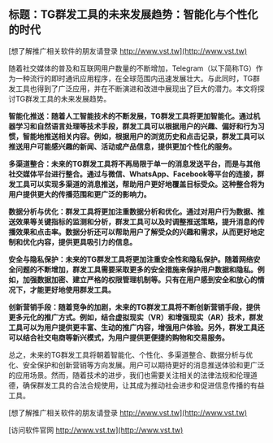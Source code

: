 ## **标题：TG群发工具的未来发展趋势：智能化与个性化的时代**

[想了解推广相关软件的朋友请登录 http://www.vst.tw](http://www.vst.tw)

随着社交媒体的普及和互联网用户数量的不断增加，Telegram（以下简称TG）作为一种流行的即时通讯应用程序，在全球范围内迅速发展壮大。与此同时，TG群发工具也得到了广泛应用，并在不断演进和改进中展现出了巨大的潜力。本文将探讨TG群发工具的未来发展趋势。

**智能化推送：随着人工智能技术的不断发展，TG群发工具将更加智能化。通过机器学习和自然语言处理等技术手段，群发工具可以根据用户的兴趣、偏好和行为习惯，智能地推送相关内容。例如，根据用户的浏览历史和点击记录，群发工具可以推送用户可能感兴趣的新闻、活动或产品信息，提供更加个性化的服务。**

**多渠道整合：未来的TG群发工具将不再局限于单一的消息发送平台，而是与其他社交媒体平台进行整合。通过与微信、WhatsApp、Facebook等平台的连接，群发工具可以实现多渠道的消息推送，帮助用户更好地覆盖目标受众。这种整合将为用户提供更大的传播范围和更广泛的影响力。**

**数据分析与优化：群发工具将更加注重数据分析和优化。通过对用户行为数据、推送效果等关键指标的监测和分析，群发工具可以及时调整推送策略，提升消息的传播效果和点击率。数据分析还可以帮助用户了解受众的兴趣和需求，从而更好地定制和优化内容，提供更具吸引力的信息。**

**安全与隐私保护：未来的TG群发工具将更加注重安全性和隐私保护。随着网络安全问题的不断增加，群发工具需要采取更多的安全措施来保护用户数据和隐私。例如，加强数据加密、建立严格的权限管理机制等。只有在用户感到安全和放心的情况下，才能更好地使用群发工具。**

**创新营销手段：随着竞争的加剧，未来的TG群发工具将不断创新营销手段，提供更多元化的推广方式。例如，结合虚拟现实（VR）和增强现实（AR）技术，群发工具可以为用户提供更丰富、生动的推广内容，增强用户体验。另外，群发工具还可以结合社交电商等新兴模式，为用户提供更便捷的购物和交易服务。**

总之，未来的TG群发工具将朝着智能化、个性化、多渠道整合、数据分析与优化、安全保护和创新营销等方向发展。用户可以期待更好的消息推送体验和更广泛的应用场景。然而，随着技术的进步，我们也需要关注相关的法律法规和伦理道德，确保群发工具的合法合规使用，让其成为推动社会进步和促进信息传播的有益工具。

[想了解推广相关软件的朋友请登录 http://www.vst.tw](http://www.vst.tw)


[访问软件官网 http://www.vst.tw](http://www.vst.tw)
